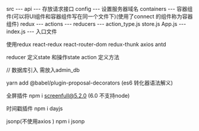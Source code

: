 src --- 
  api --- 存放请求接口
  config --- 设置服务器域名
  containers --- 容器组件(可以将UI组件和容器组件写在同一个文件下)(使用了connect 的组件称为容器组件)
  redux --- 
     actions ---
     reducers ---
     action_type.js
     store.js
  App.js --- 
  index.js --- 入口文件

使用redux react-redux react-router-dom redux-thunk axios antd

reducer 定义state 和操作state
action 定义方法

// 数据库引入 需放入admin_db

yarn add @babel/plugin-proposal-decorators (es6 转化器语法解义) 

全屏插件
  npm i screenfull@5.2.0 (6.0 不支持node)

时间戳插件
  npm i dayjs

jsonp(不使用axios )
  npm i jsonp